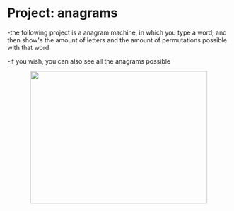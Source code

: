 # Project: anagrams 
-the following project is a anagram machine, in which you type a word, and then show's the amount of letters and the amount of permutations possible with that word

-if you wish, you can also see all the anagrams possible

<p align="center">
  <img width="400" height="300" src="https://wordsmith.org/awad/images/peek-clam-and-make-anagrams.jpg">
</p>
